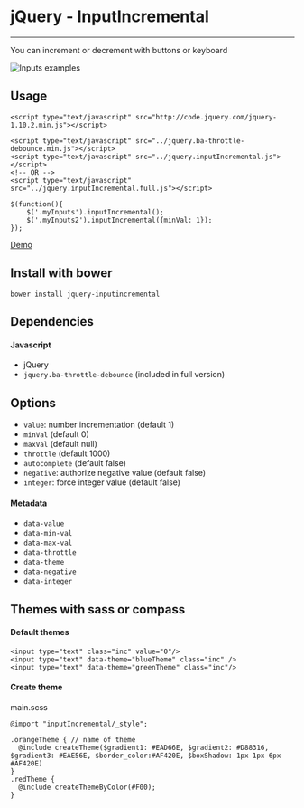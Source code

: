 # jQuery - InputIncremental

***

You can increment or decrement with buttons or keyboard

![Inputs examples](http://fridus.github.io/jQuery-InputIncremental/images/example.png "Examples")

## Usage
```
<script type="text/javascript" src="http://code.jquery.com/jquery-1.10.2.min.js"></script>

<script type="text/javascript" src="../jquery.ba-throttle-debounce.min.js"></script>
<script type="text/javascript" src="../jquery.inputIncremental.js"></script>
<!-- OR -->
<script type="text/javascript" src="../jquery.inputIncremental.full.js"></script>
```
```
$(function(){
    $('.myInputs').inputIncremental();
    $('.myInputs2').inputIncremental({minVal: 1});
});
```
[Demo](http://fridus.github.io/jQuery-InputIncremental)

## Install with bower
```
bower install jquery-inputincremental
```

## Dependencies

#### Javascript

- jQuery
- `jquery.ba-throttle-debounce` (included in full version)

## Options

- `value`: number incrementation (default 1)
- `minVal` (default 0)
- `maxVal` (default null)
- `throttle` (default 1000)
- `autocomplete` (default false)
- `negative`: authorize negative value (default false)
- `integer`: force integer value (default false)

#### Metadata
- `data-value`
- `data-min-val`
- `data-max-val`
- `data-throttle`
- `data-theme`
- `data-negative`
- `data-integer`

## Themes with sass or compass

#### Default themes

```
<input type="text" class="inc" value="0"/>
<input type="text" data-theme="blueTheme" class="inc" />
<input type="text" data-theme="greenTheme" class="inc"/>
```

#### Create theme

main.scss
```
@import "inputIncremental/_style";

.orangeTheme { // name of theme
  @include createTheme($gradient1: #EAD66E, $gradient2: #D88316, $gradient3: #EAE56E, $border_color:#AF420E, $boxShadow: 1px 1px 6px #AF420E)
}
.redTheme {
  @include createThemeByColor(#F00);
}
```
